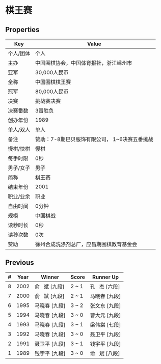 # 棋王赛

## Properties

| Key | Value |
| --- | ----- |
| 个人/团体 | 个人 |
| 主办 | 中国围棋协会，中国体育报社，浙江嵊州市 |
| 亚军 | 30,000人民币 |
| 全称 | 中国围棋棋王赛 |
| 冠军 | 80,000人民币 |
| 决赛 | 挑战赛决赛 |
| 决赛番数 | 3番胜负 |
| 创办年份 | 1989 |
| 单人/双人 | 单人 |
| 备注 | 赞助：7-8期巴贝服饰有限公司， 1~6决赛五番挑战 |
| 慢棋/快棋 | 慢棋 |
| 每手时限 | 0秒 |
| 男子/女子 | 男子 |
| 简称 | 棋王赛 |
| 结束年份 | 2001 |
| 职业/业余 | 职业 |
| 自由时间 | 0分钟 |
| 规模 | 中国棋战 |
| 读秒时长 | 0秒 |
| 读秒次数 | 0次 |
| 赞助 | 徐州合成洗涤剂总厂，应昌期围棋教育基金会 |

## Previous

| # | Year | Winner | Score | Runner Up |
| --- | --- | --- | --- | --- |
| 8 | 2002 | 俞   斌 [九段] | 2 ~ 1 | 孔   杰 [六段] |
| 7 | 2000 | 俞   斌 [九段] | 2 ~ 1 | 马晓春 [九段] |
| 6 | 1995 | 马晓春 [九段] | 3 ~ 2 | 张文东 [九段] |
| 5 | 1994 | 马晓春 [九段] | 3 ~ 0 | 曹大元 [九段] |
| 4 | 1993 | 马晓春 [九段] | 3 ~ 1 | 梁伟棠 [七段] |
| 3 | 1992 | 马晓春 [九段] | 3 ~ 0 | 聂卫平 [九段] |
| 2 | 1991 | 聂卫平 [九段] | 3 ~ 1 | 钱宇平 [九段] |
| 1 | 1989 | 钱宇平 [九段] | 3 ~ 0 | 俞   斌 [八段] |

